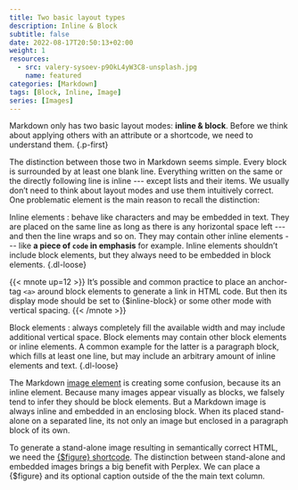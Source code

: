 ```yaml
---
title: Two basic layout types
description: Inline & Block
subtitle: false
date: 2022-08-17T20:50:13+02:00
weight: 1
resources:
  - src: valery-sysoev-p9OkL4yW3C8-unsplash.jpg
    name: featured
categories: [Markdown]
tags: [Block, Inline, Image]
series: [Images]
---
```


Markdown only has two basic layout modes: **inline & block**. Before we think about applying others with an attribute or a shortcode, we need to understand them.
{.p-first} <!--more-->

The distinction between those two in Markdown seems simple. Every block is surrounded by at least one blank line. Everything written on the same or the directly following line is inline --- except lists and their items. We usually don’t need to think about layout modes and use them intuitively correct. One problematic element is the main reason to recall the distinction:  

Inline elements
: behave like characters and may be embedded in text. They are placed on the same line as long as there is any horizontal space left --- and then the line wraps and so on. They may contain other inline elements --- like **a piece of `code` in emphasis** for example. Inline elements shouldn’t include block elements, but they always need to be embedded in block elements.
{.dl-loose}

{{< mnote up=12 >}}
It’s possible and common practice to place an anchor-tag `<a>` around block elements to generate a link in HTML code. But then its display mode should be set to {$inline-block} or some other mode with vertical spacing.
{{< /mnote >}}

Block elements
: always completely fill the available width and may include additional vertical space. Block elements may contain other block elements or inline elements. A common example for the latter is a paragraph block, which fills at least one line, but may include an arbitrary amount of inline elements and text.
{.dl-loose}

The Markdown [image element](/doc/basic/image) is creating some confusion, because its an inline element. Because many images appear visually as blocks, we falsely tend to infer they should be block elements. But a Markdown image is always inline and embedded in an enclosing block. When its placed stand-alone on a separated line, its not only an image but enclosed in a paragraph block of its own.

To generate a stand-alone image resulting in semantically correct HTML, we need the [{$figure} shortcode](/doc/shortcode/figure). The distinction between stand-alone and embedded images brings a big benefit with Perplex. We can place a {$figure} and its optional caption outside of the the main text column.
